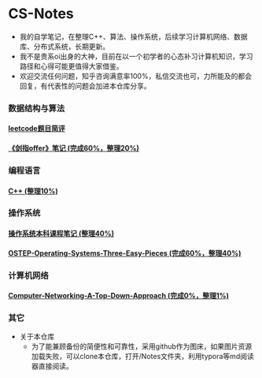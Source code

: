 # CS-Notes
* 我的自学笔记，在整理C++、算法、操作系统，后续学习计算机网络、数据库、分布式系统，长期更新。
* 我不是贵系oi出身的大神，目前在以一个初学者的心态补习计算机知识，学习路径和心得可能更值得大家借鉴。
* 欢迎交流任何问题，知乎咨询满意率100%，私信交流也可，力所能及的都会回复，有代表性的问题会加进本仓库分享。

### 数据结构与算法

#### [leetcode题目简评](https://github.com/huangrt01/Markdown-Transformer-and-Uploader/blob/master/Notes/Output/leetcode%E9%A2%98%E7%9B%AE%E7%AE%80%E8%AF%84.md)

#### [《剑指offer》笔记  (完成60%，整理20%)](https://github.com/huangrt01/Markdown-Transformer-and-Uploader/blob/master/Notes/Output/%E3%80%8A%E5%89%91%E6%8C%87offer%E3%80%8B%E7%AC%94%E8%AE%B0.md)

### 编程语言

#### [C++  (整理10%)](https://github.com/huangrt01/Markdown-Transformer-and-Uploader/blob/master/Notes/Output/C%2B%2B.md)

### 操作系统

#### [操作系统本科课程笔记  (整理40%)](https://github.com/huangrt01/Markdown-Transformer-and-Uploader/blob/master/Notes/Output/%E6%93%8D%E4%BD%9C%E7%B3%BB%E7%BB%9F.md)

#### [OSTEP-Operating-Systems-Three-Easy-Pieces  (完成60%，整理40%)](https://github.com/huangrt01/Markdown-Transformer-and-Uploader/blob/master/Notes/Output/OSTEP-Operating-Systems-Three-Easy-Pieces.md)

### 计算机网络

#### [Computer-Networking-A-Top-Down-Approach  (完成0%，整理1%)](https://github.com/huangrt01/Markdown-Transformer-and-Uploader/blob/master/Notes/Output/Computer-Networking-A-Top-Down-Approach.md)

### 其它

* 关于本仓库
  * 为了能兼顾备份的简便性和可靠性，采用github作为图床，如果图片资源加载失败，可以clone本仓库，打开/Notes文件夹，利用typora等md阅读器直接阅读。

